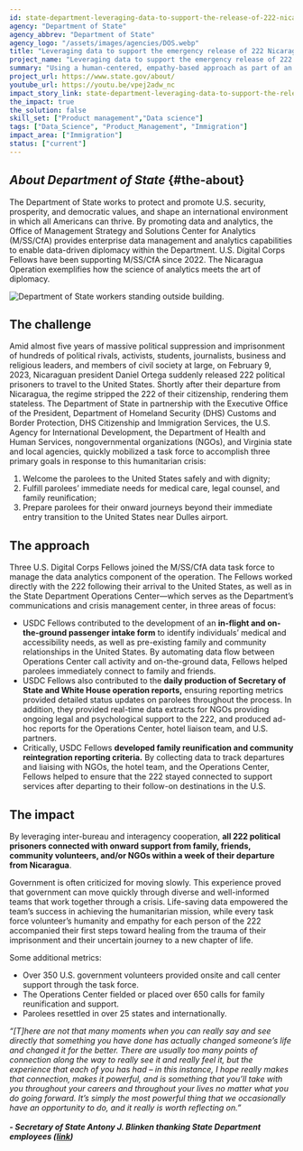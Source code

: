```yaml
---
id: state-department-leveraging-data-to-support-the-release-of-222-nicaraguan-political-prisoners
agency: "Department of State"
agency_abbrev: "Department of State"
agency_logo: "/assets/images/agencies/DOS.webp"
title: "Leveraging data to support the emergency release of 222 Nicaraguan political prisoners"
project_name: "Leveraging data to support the emergency release of 222 Nicaraguan political prisoners"
summary: "Using a human-centered, empathy-based approach as part of an emergency interagency task force welcoming and supporting 222 political prisoners arriving in the United States."
project_url: https://www.state.gov/about/
youtube_url: https://youtu.be/vpej2adw_nc
impact_story_link: state-department-leveraging-data-to-support-the-release-of-222-nicaraguan-political-prisoners
the_impact: true
the_solution: false
skill_set: ["Product management","Data science"]
tags: ["Data_Science", "Product_Management", "Immigration"]
impact_area: ["Immigration"]
status: ["current"]
---
```


## *About Department of State* {#the-about}
The Department of State works to protect and promote U.S. security, prosperity, and democratic values, and shape an international environment in which all Americans can thrive. By promoting data and analytics, the Office of Management Strategy and Solutions Center for Analytics (M/SS/CfA) provides enterprise data management and analytics capabilities to enable data-driven diplomacy within the Department. U.S. Digital Corps Fellows have been supporting M/SS/CfA since 2022. The Nicaragua Operation exemplifies how the science of analytics meets the art of diplomacy.

<div>
   <img src="{{site.baseurl}}/assets/images/projects/state_nica_image.jpeg" alt="Department of State workers standing outside building."/>
</div>

## The challenge
Amid almost five years of massive political suppression and imprisonment of hundreds of political rivals, activists, students, journalists, business and religious leaders, and members of civil society at large, on February 9, 2023, Nicaraguan president Daniel Ortega suddenly released 222 political prisoners to travel to the United States. Shortly after their departure from Nicaragua, the regime stripped the 222 of their citizenship, rendering them stateless. The Department of State in partnership with the Executive Office of the President, Department of Homeland Security (DHS) Customs and Border Protection, DHS Citizenship and Immigration Services, the U.S. Agency for International Development, the Department of Health and Human Services, nongovernmental organizations (NGOs), and Virginia state and local agencies, quickly mobilized a task force to accomplish three primary goals in response to this humanitarian crisis: 
1. Welcome the parolees to the United States safely and with dignity;
2. Fulfill parolees’ immediate needs for medical care, legal counsel, and family reunification;
3. Prepare parolees for their onward journeys beyond their immediate entry transition to the United States near Dulles airport.

## The approach
Three U.S. Digital Corps Fellows joined the M/SS/CfA data task force to manage the data analytics component of the operation. The Fellows worked directly with the 222 following their arrival to the United States, as well as in the State Department Operations Center—which serves as the Department’s communications and crisis management center, in three areas of focus:

* USDC Fellows contributed to the development of an **in-flight and on-the-ground passenger intake form** to identify individuals’ medical and accessibility needs, as well as pre-existing family and community relationships in the United States. By automating data flow between Operations Center call activity and on-the-ground data, Fellows helped parolees immediately connect to family and friends.
* USDC Fellows also contributed to the **daily production of Secretary of State and White House operation reports,** ensuring reporting metrics provided detailed status updates on parolees throughout the process. In addition, they provided real-time data extracts for NGOs providing ongoing legal and psychological support to the 222, and produced ad-hoc reports for the Operations Center, hotel liaison team, and U.S. partners.  
* Critically, USDC Fellows **developed family reunification and community reintegration reporting criteria.** By collecting data to track departures and liaising with NGOs, the hotel team, and the Operations Center, Fellows helped to ensure that the 222 stayed connected to support services after departing to their follow-on destinations in the U.S.

## The impact 

By leveraging inter-bureau and interagency cooperation, **all 222 political prisoners connected with onward support from family, friends, community volunteers, and/or NGOs within a week of their departure from Nicaragua**. 

Government is often criticized for moving slowly. This experience proved that government can move quickly through diverse and well-informed teams that work together through a crisis. Life-saving data empowered the team’s success in achieving the humanitarian mission, while every task force volunteer’s humanity and empathy for each person of the 222 accompanied their first steps toward healing from the trauma of their imprisonment and their uncertain journey to a new chapter of life.

Some additional metrics:
* Over 350 U.S. government volunteers provided onsite and call center support through the task force.
* The Operations Center fielded or placed over 650 calls for family reunification and support.
* Parolees resettled in over 25 states and internationally.

<div class="blog-quote-box">
 <em>“[T]here are not that many moments when you can really say and see directly that something you have done has actually changed someone’s life and changed it for the better.  There are usually too many points of connection along the way to really see it and really feel it, but the experience that each of you has had – in this instance, I hope really makes that connection, makes it powerful, and is something that you’ll take with you throughout your careers and throughout your lives no matter what you do going forward.  It’s simply the most powerful thing that we occasionally have an opportunity to do, and it really is worth reflecting on.”</em>
<br>
<br>
<strong><em>- Secretary of State Antony J. Blinken thanking State Department employees (<a href="https://www.state.gov/secretary-of-state-antony-j-blinken-at-an-event-thanking-members-of-the-state-department-workforce-who-helped-welcome-222-political-prisoners-from-nicaragua/">link</a>)</em></strong>
</div>
